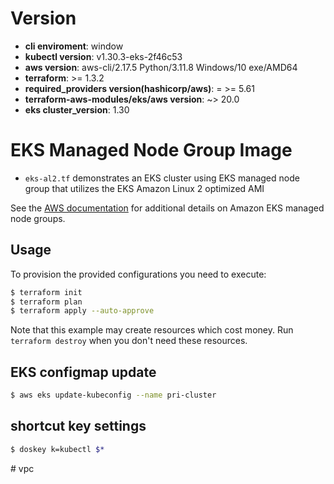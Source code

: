 # Version

- **cli enviroment**: window
- **kubectl version**: v1.30.3-eks-2f46c53
- **aws version**: aws-cli/2.17.5 Python/3.11.8 Windows/10 exe/AMD64
- **terraform**: >= 1.3.2
- **required_providers version(hashicorp/aws)**: = >= 5.61
- **terraform-aws-modules/eks/aws version**: ~> 20.0
- **eks cluster_version**: 1.30

# EKS Managed Node Group Image

- `eks-al2.tf` demonstrates an EKS cluster using EKS managed node group that utilizes the EKS Amazon Linux 2 optimized AMI

See the [AWS documentation](https://docs.aws.amazon.com/eks/latest/userguide/managed-node-groups.html) for additional details on Amazon EKS managed node groups.

## Usage

To provision the provided configurations you need to execute:

```bash
$ terraform init
$ terraform plan
$ terraform apply --auto-approve
```

Note that this example may create resources which cost money. Run `terraform destroy` when you don't need these resources.

## EKS configmap update

```bash
$ aws eks update-kubeconfig --name pri-cluster
```

## shortcut key settings

```bash
$ doskey k=kubectl $*
```
#   v p c  
 